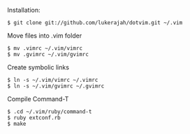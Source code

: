 Installation:

	$ git clone git://github.com/lukerajah/dotvim.git ~/.vim

Move files into .vim folder
 
	$ mv .vimrc ~/.vim/vimrc
	$ mv .gvimrc ~/.vim/gvimrc

Create symbolic links

	$ ln -s ~/.vim/vimrc ~/.vimrc
	$ ln -s ~/.vim/gvimrc ~/.gvimrc

Compile Command-T

	$ .cd ~/.vim/ruby/command-t 
	$ ruby extconf.rb 
	$ make 

